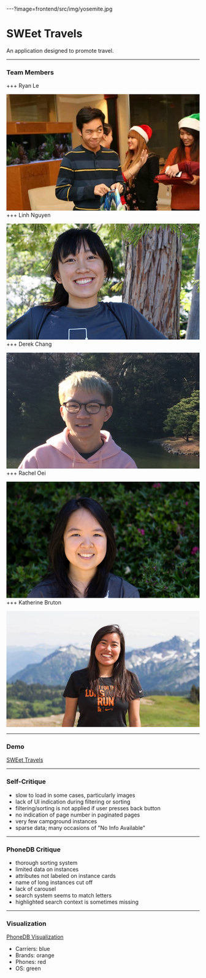 ---?image=frontend/src/img/yosemite.jpg
# SWEet Travels

An application designed to promote travel.

---

### Team Members
+++
Ryan Le

![Ryan](frontend/src/img/about/ryan.jpeg)
+++
Linh Nguyen

![Linh](frontend/src/img/about/linh.jpg)
+++
Derek Chang

![Derek](frontend/src/img/about/derek.jpg)
+++
Rachel Oei

![Rachel](frontend/src/img/about/rachel.jpg)
+++
Katherine Bruton

![Katherine](frontend/src/img/about/katherine.jpg)

---
### Demo

[SWEet Travels](http://swetravels.me)

---
### Self-Critique

- slow to load in some cases, particularly images
- lack of UI indication during filtering or sorting
- filtering/sorting is not applied if user presses back button
- no indication of page number in paginated pages
- very few campground instances
- sparse data; many occasions of "No Info Available"

---
### PhoneDB Critique

- thorough sorting system
- limited data on instances
- attributes not labeled on instance cards
- name of long instances cut off
- lack of carousel
- search system seems to match letters
- highlighted search context is sometimes missing

---
### Visualization

[PhoneDB Visualization](http://swetravels.me/vis.html)

- Carriers: blue
- Brands: orange
- Phones: red
- OS: green

